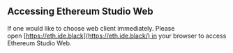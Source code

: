 ## **Accessing** Ethereum Studio Web

If one would like to choose web client immediately. Please open [https://eth.ide.black](https://eth.ide.black/) in your browser to access Ethereum Studio Web.